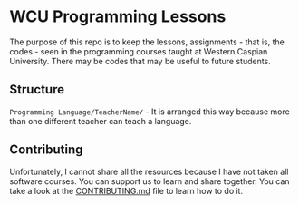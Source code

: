 
# WCU Programming Lessons

The purpose of this repo is to keep the lessons, assignments - that is, the codes - seen in the programming courses taught at Western Caspian University. There may be codes that may be useful to future students. 

## Structure

```Programming Language/TeacherName/``` - It is arranged this way because more than one different teacher can teach a language.




## Contributing

Unfortunately, I cannot share all the resources because I have not taken all software courses. You can support us to learn and share together. You can take a look at the [CONTRIBUTING.md](https://github.com/qiyascc/wcu-programming-lessons/main/CONTRIBUTING.md) file to learn how 
to do it.
